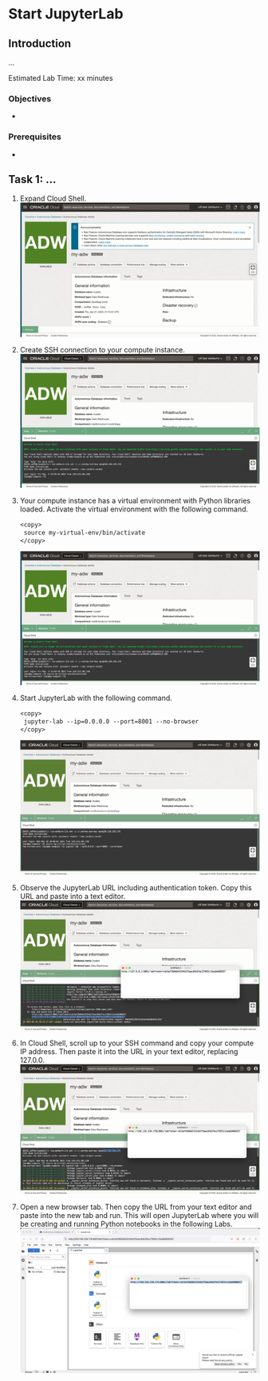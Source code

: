 # Start JupyterLab


## Introduction

...

Estimated Lab Time: xx minutes

### Objectives

* 

### Prerequisites

* 

## Task 1: ... 
   
1. Expand Cloud Shell.
    ![Expand Cloud Shell](images/start-jupyter-01.png) 

2. Create SSH connection to your compute instance.
    ![Expand Cloud Shell](images/start-jupyter-02.png) 

3. Your compute instance has a virtual environment with Python libraries loaded. Activate the virtual environment with the following command.

      ```
      <copy>
       source my-virtual-env/bin/activate
      </copy>
      ```

      ![Expand Cloud Shell](images/start-jupyter-03.png) 


4. Start JupyterLab with the following command.

      ```
      <copy>
       jupyter-lab --ip=0.0.0.0 --port=8001 --no-browser
      </copy>
      ```
    ![Start JupyterLab](images/start-jupyter-04.png) 

5. Observe the JupyterLab URL including authentication token. Copy this URL and paste into a text editor.
    ![Start JupyterLab](images/start-jupyter-05.png) 


6. In Cloud Shell, scroll up to your SSH command and copy your compute IP address. Then paste it into the URL in your text editor, replacing 127.0.0. 
    ![Start JupyterLab](images/start-jupyter-06.png) 

7. Open a new browser tab. Then copy the URL from your text editor and paste into the new tab and run. This will open JupyterLab where you will be creating and running Python notebooks in the following Labs.
    ![Start JupyterLab](images/start-jupyter-07.png) 